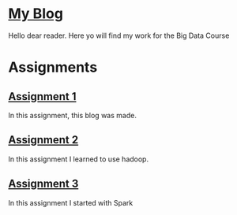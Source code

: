 # [My Blog](https://rubigdata.github.io/bigdata-blog-2019-Jvdjvdjvd/)
Hello dear reader. Here yo will find my work for the Big Data Course

# Assignments
## [Assignment 1](https://github.com/rubigdata/bigdata-blog-2019-Jvdjvdjvd/blob/master/Assignment1.md) 
In this assignment, this blog was made.

##  [Assignment 2](https://github.com/rubigdata/bigdata-blog-2019-Jvdjvdjvd/blob/master/assignment2.md)
In this assignment I learned to use hadoop.

##  [Assignment 3 ](https://github.com/rubigdata/bigdata-blog-2019-Jvdjvdjvd/blob/master/assignment3.md)
In this assignment I started with Spark
